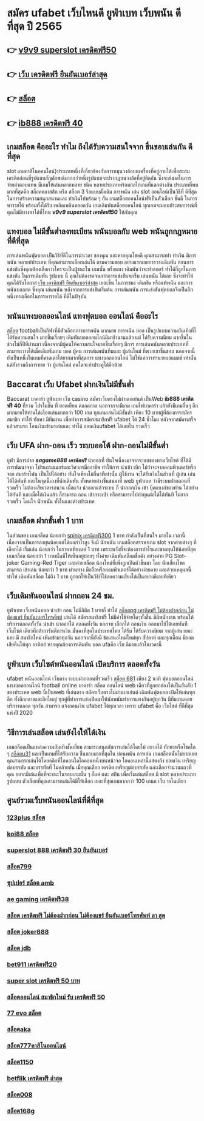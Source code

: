 # สมัคร ufabet เว็บไหนดี ยูฟ่าเบท  เว็บพนัน ดีที่สุด ปี 2565 

## 👉 [v9v9 superslot เครดิตฟรี50](https://mabet.net/)
## 👉 [เว็บ เครดิตฟรี ยืนยันเบอร์ล่าสุด](https://mabet.net/register/)
## 👉 [สล็อต](https://mabet.net/)
## 👉 [ib888 เครดิตฟรี 40](https://mabet.net/credit-free-50/)

##  เกมสล็อต คืออะไร ทำไม ถึงได้รับความสนใจจาก ชื่นชอบเล่นกัน ดีที่สุด

 slot เกมคาสิโนออนไลน์}ประเภทหนึ่งที่เกี่ยวข้องกับการหมุนวงล้อบนเครื่องที่อยู่ภายใต้เพื่อสะสมเครดิตก่อนที่รูปแบบสัญลักษณ์มากกว่าหนึ่งรูปแบบจะปรากฏบนวงล้อที่อยู่ติดกัน ซึ่งจะส่งผลในการ จ่ายค่าตอบแทน  มีเกมให้เล่นหลากหลาย ชนิด  หลายประเภทพร้อมกลไกเกมที่แตกต่างกัน ประเภทที่พบมากที่สุดคือ สล็อตคลาสสิก หรือ สล็อต 3 รีลแบบดั้งเดิม  การพนัน  เล่น slot ออนไลน์เป็นวิธีที่ ดีที่สุด ในการสร้างความสนุกสนานและ ทำเงินไปพร้อม ๆ กัน เกมสล็อตออนไลน์ฟรีเป็นตัวเลือก ชั้นดี ในการหารายได้ พร้อมทั้งได้รับ เพลิดเพลินตลอดวัน เกมเดิมพันสล็อตออนไลน์ ทุกเกมจะมอบประสบการณ์ที่ คุณไม่มีทางหาได้ที่ไหน ***v9v9 superslot เครดิตฟรี50*** ให้กับคุณ


## แทงบอล ไม่มีขั้นต่ำลงทะเบียน  พนันบอลกับ web พนันถูกกฎหมายที่ดีที่สุด

 การเล่นพนันฟุตบอล เป็นวิธีที่ดีในการฆ่าเวลา ของคุณ และหากคุณโชคดี คุณสามารถทำ ทำเงิน  มีการพนัน หลายปประเภท ที่คุณสามารถเลือกเล่นได้ ตามความชอบ อย่างแรกเลยการวางเดิมพัน ก่อนการแข่งขันซึ่งคุณต้องเลือกว่าใครจะเป็นผู้ชนะใน เกมนั้น หรือแทง เดิมพันว่าจะทำสกอร์ ทำได้กี่ลูกในการแข่งขัน ในการเดิมพัน รูปแบบ นี้ คุณไม่ต้องรอจนกว่าการแข่งขันจะเริ่ม  เล่นพนัน ได้เลย ซึ่งจะทำให้คุณได้รับโอกาส [เว็บ เครดิตฟรี ยืนยันเบอร์ล่าสุด](https://mabet.net/) เยอะขึ้น ในการชนะ เดิมพัน หรือแพ้พนัน  และการ พนันบอลสด  ซึ่งคุณ เล่นพนัน หลังจากการแข่งขันเริ่มต้น  การเล่นพนัน การแข่งขันฟุตบอลจึงเป็นอีกหนึ่งทางเลือกในการหารายได้ ที่ดีในปัจุบัน

## พนันแทงบอลออนไลน์   แทงฟุตบอล ออนไลน์ คืออะไร

 [สล็อต](https://mabet.net/credit-free-50/) footballเป็นกีฬาที่มีตัวเลือกการการพนัน มากมาย การพนัน บอล  เป็นรูปแบบความบันเทิงที่ไ ได้รับความสนใจ มากขึ้นเรื่อยๆ  เดิมพันบอลออนไลน์มีมาช้านานแล้ว แต่ ได้รับความนิยม มากขึ้นในช่วงไม่กี่ปีที่ผ่านมา เนื่องจากมีผู้คนให้ความสนใจมากขึ้นเรื่อยๆ มีการ การเล่นพนันหลายประเภทที่สามารถวางได้เมื่อเดิมพันเกม บอล   ผู้คน การเล่นพนันทีมและ ผู้เล่นใหม่ ที่พวกเขาชื่นชอบ นอกจากนี้ยังเป็นหนึ่งในเกมที่คาดเดาได้ยากมากที่สุดการ แทงบอลออนไลน์  ไม่ใช่แค่การทำนายผลแมตช์ เท่านั้น แต่ยังรวมถึงการทาย ว่า ผู้เล่นใหม่ คนใดจะทำประตูได้อีกด้วย

##  Baccarat  เว็บ Ufabet  ฝากเงินไม่มีขั้นต่ำ

 Baccarat บาคาร่า   ยูฟ่าเบท   เว็บ  casino สมัครเว็บตรงไม่ผ่านเอเย่นต์   เป็นWeb **ib888 เครดิตฟรี 40** ที่รวม โปรโมชั่น ที่  ยอดเยี่ยม ตลอดกาล นอกจากจะมีเกม  เกมไพ่บาคาร่า  แล้วยังมีเกมอื่นๆ อีกมากมายให้ท่านได้เลือกเล่นมากกว่า 100 เกม ทุกเกมเล่นไม่มีขั้นต่ำ เพียง 10 บาทผู้ที่ต้องการสมัครสมาชิก   ทำให้ ทักหา มีทีมงาน เพื่อทำการสมัครสมาชิกฟรี ufabet ได้  24 ชั่วโมง หลังจากสมัครเสร็จแล้วสามรถ โอนเงินเข้ามาเล่นและ  ทำได้ ถอนเงินufabet ได้เลยใน รวดเร็ว 

## เว็บ UFA ฝาก-ถอน เร็ว ระบบออโต้ ฝาก-ถอนไม่มีขั้นต่ำ 

 ยูฟ่า มีการฝาก ***sagame888 เครดิตฟรี***   นำออกที่ ทันใจเนื่องมาจากระบบของทางเว็บไซต์  ที่ได้มีการพัฒนาจาก โปรแกรมเมอร์และวิศวกรมืออาชีพ ทำให้การ นำเข้า   เบิก  ไม่ว่าจะจากคอมพิวเตอร์หรือจาก สมาร์ทโฟน เป็นไปได้อย่าง ทันใจเพียงไม่กี่นาทีเท่านั้น  ผู้ใช้งาน  จะได้รับเงินในส่วนที่ ผู้เล่น เล่นได้ได้ทันที  และในจุดนี้เองที่นักเดิมพัน ทั้งหลายต่างชื่นชมมาที่ web  ยูฟ่าเบท  ว่ามีระบบฝากถอนที่ รวดเร็ว  ไม่ต้องเสียเวลารอนาน เมื่อแจ้ง  นำออกแล้วระบบ ก็  นำออกเงิน เข้า บุ๊คแบงก์ของท่าน ได้อย่างได้ทันที  และเมื่อได้เงินแล้ว ก็สามารถ ถอน เข้ากระเป๋า หรือสามารถไปทำทุนต่อได้ได้ทันที    ไม่ยาก รวดเร็ว  โดนใจ นักพนัน ทั้งในและต่างประเทศ

##  เกมสล็อต ฝากขั้นต่ำ 1 บาท 

ในส่วนของ เกมสล็อต น้อยกว่า   [spinix เครดิตฟรี300](https://member.mabet.net/?action=login) 1 บาท กำลังเป็นที่สนใจ มากใน เวลานี้เนื่องจากเป็นการลงทุนน้อยแต่ได้ผลกำไรสูง จึงมี นักพนัน   เกมสล็อตสรรหาเกม slot จากค่ายต่างๆ ที่ เลือกได้  เริ่มเล่น น้อยกว่า   ในราคาเพียงแค่ 1 บาท เพราะหวังที่จะต้องการกำไรและขาดทุนให้น้อยที่สุด  เกมสล็อต น้อยกว่า   1 บาทนั้นมีให้เห็นอยู่บ่อยๆ  ทั้งค่าย เดิมพันสล็อตชื่อดัง อย่างค่าย PG Slot- joker Gaming-Red Tiger และค่ายสล็อต น้องใหม่ที่เพิ่งถูกเปิดตัวขึ้นมา โดย นักเสี่ยงโชค สามารถ เข้าเล่น น้อยกว่า  1 บาท ผ่านทาง มือถือหรือคอมพิวเตอร์ได้อย่างง่ายดาย และด้วยเหตุผลนี้ทำให้ เดิมพันสล็อต ไม่ถึง  1 บาท ถูกยกให้เป็นวิธีที่ใช้ลดความเสี่ยงได้เป็นอย่างดีเลยทีเดียว


##  เว็บเดิมพันออนไลน์  ฝากถอน 24 ชม.

ยูฟ่าเบท  เว็บพนันบอล  นำเข้า  ถอน  ไม่มีลิมิต  1 บาทก็ ทำได้ [สล็อตpg เครดิตฟรี ไม่ต้องฝากก่อน ไม่ต้องแชร์ ยืนยันเบอร์โทรศัพท์](https://mabet.net/credit-free-new/) เล่นได้ สมัครสมาชิกฟรี ไม่มีค่าใช้จ่ายใดๆทั้งสิ้น มีมีพนักงาน พร้อมให้บริการตลอดทั้งวัน  นำเข้า   นำออกได้ ตลอดทั้งวัน  บอลจบ เลือกได้ ถอนเงิน ออกมาใช้ได้เลยทันที เว็บไซต์ เดียวที่กล้าการันตีการเงิน มั่นคงที่สุดในประเทศไทย ได้รับ ได้รับความนิยม จากผู้เล่น เยอะแยะ มี สมาชิกใหม่ เพิ่มเข้ามาทุกวัน นอกจากนี้ยังมี ข้อเสนอใหม่ใหม่ทุก สัปดาห์  และทุกเดือน มียอดเสียคืนให้ทุก อาทิตย์  หากคุณต้องการเดิมพัน บอล  ufaคือ เว็บ ดีมากแล้วในเวลานี้ 

## ยูฟ่าเบท  เว็บไซต์พนันออนไลน์  เปิดบริการ ตลอดทั้งวัน 

 ufabet   พนันออนไลน์ เว็บตรง   ระบบฝากถอนที่รวดเร็ว  [สล็อต 681](https://member.mabet.net/?action=login) เพียง 2 นาที ฟุตบอลออนไลน์ แทงบอลออนไลน์ football online บาคาร่า สล็อต ออนไลน์ web เดียวที่ถูกยกย่องให้เป็นอันดับ 1 ของประเทศ web นี้เป็นweb ที่เล่นตรง สมัครเว็บตรงไม่ผ่านเอเย่นต์     เดิมพันฟุตบอล  เปิดให้เล่นทุกลีก ทั้งลีกกลางและลีกใหญ่ ทุกคู่ที่ทำการแข่งเปิดมาให้นักพนันทำการแทงกันอยู่ทุกวัน มีทีมงานคอยบริการตลอด ทุกวัน  สามารถ  แจ้งถอนเงิน ufabet  ได้ทุกเวลา เพราะ  ufabet  คือ เว็บไซต์ ที่ดีที่สุดแห่งปี 2020 


## วิธีการเล่นสล็อต เล่นยังไงให้ได้เงิน
 เกมสล็อตเป็นแหล่งความบันเทิงชั้นเยี่ยม สามารถสนุกกับการเล่นได้โดยไม่ อยากได้ ทักษะหรือโชคใด ๆ [สล็อตu31](https://mabet.net/register/) และเป็นเกมที่ได้รับความ ชื่นชอบมากที่สุดใน บ่อนพนัน การเล่น เกมสล็อตนั้นไม่ยากเลยคุณสามารถเล่นได้โดยคลิกที่ไอคอนใดไอคอนหนึ่งบนหน้าจอ ไอคอนเหล่านี้แสดงถึง ยอดเงิน เหรียญต่อบรรทัด และบรรทัดที่ ไม่คล้ายกัน เมื่อคุณเลือก เครดิต   เหรียญต่อบรรทัด และเลือกจำนวนแถวที่คุณ อยากมีเล่นเพื่อที่จะชนะในรอบเกมนั้น ๆ ก็แค่ แตะ   สปิน  เพื่อเริ่มเล่นสล็อต มี slot หลายประเภท รูปแบบ ตัวเลือกที่คุณสามารถเล่นได้มีให้เลือก เยอะที่สุดเกมมากกว่า 100 เกมภ เว็บ ายในเดียว

## ศูนย์รวมเว็บพนันออนไลน์ที่ดีที่สุด

### [123plus สล็อต](https://atom.io/themes/MABET.net%20แจกโบนัส%20joker%20สล็อต%208888%20008%20สล็อต%20สล็อตแตกหนัก%2020รับ100)
### [koi88 สล็อต](https://atom.io/themes/MABET.net%20แจกโบนัส%20shabu%20bet%20เครดิตฟรี30%20008%20สล็อต%20สล็อตแตกหนัก%2020รับ100)
### [superslot 888 เครดิตฟรี 30 ยืนยันเบอร์](https://atom.io/themes/MABET.net%20แจกโบนัส%20สมัคร%20ufabet%20รับเครดิตฟรี%20008%20สล็อต%20สล็อตแตกหนัก%2020รับ100)
### [สล็อต799](https://atom.io/themes/MABET.net%20แจกโบนัส%20m89%20เครดิตฟรี68%20008%20สล็อต%20สล็อตแตกหนัก%2020รับ100)
### [ซุปเปอร์ สล็อต amb](https://atom.io/themes/MABET.net%20แจกโบนัส%20ทดลอง%20เล่น%20เกม%20สล็อต%20pg%20008%20สล็อต%20สล็อตแตกหนัก%2020รับ100)
### [ae gaming เครดิตฟรี38](https://atom.io/themes/MABET.net%20แจกโบนัส%20spinix%20เครดิตฟรี%2050%20008%20สล็อต%20สล็อตแตกหนัก%2020รับ100)
### [สล็อต เครดิตฟรี ไม่ต้องฝากก่อน ไม่ต้องแชร์ ยืนยันเบอร์โทรศัพท์ ลา สุด](https://atom.io/themes/MABET.net%20แจกโบนัส%20superslot%20เครดิตฟรี%2050%20รับ%20otp%20008%20สล็อต%20สล็อตแตกหนัก%2020รับ100)
### [สล็อต joker888](https://atom.io/themes/MABET.net%20แจกโบนัส%20เครดิตฟรี%20กดรับเอง%20ยืนยันเบอร์%202022%20008%20สล็อต%20สล็อตแตกหนัก%2020รับ100)
### [สล็อต jdb](https://atom.io/themes/MABET.net%20แจกโบนัส%20เครดิตฟรี%20ไม่มี%20เงื่อนไข%202022%20ล่าสุด%20008%20สล็อต%20สล็อตแตกหนัก%2020รับ100)
### [bet911 เครดิตฟรี20](https://atom.io/themes/MABET.net%20แจกโบนัส%20สล็อตxoเว็บตรง%20วอเลท%20008%20สล็อต%20สล็อตแตกหนัก%2020รับ100)
### [super slot เครดิตฟรี 50 บาท](https://atom.io/themes/MABET.net%20แจกโบนัส%20สล็อต%20ฝาก%2050%20รับ%20100%20008%20สล็อต%20สล็อตแตกหนัก%2020รับ100)
### [สล็อตออนไลน์ สมาชิกใหม่ รับ เครดิตฟรี 50](https://atom.io/themes/MABET.net%20แจกโบนัส%20เครดิตฟรี%20ไม่มีเงื่อนไข%20008%20สล็อต%20สล็อตแตกหนัก%2020รับ100)
### [77 evo สล็อต](https://atom.io/themes/MABET.net%20แจกโบนัส%20สล็อต285%20008%20สล็อต%20สล็อตแตกหนัก%2020รับ100)
### [สล็อตaka](https://atom.io/themes/MABET.net%20แจกโบนัส%20สล็อตpgทดลอง%20008%20สล็อต%20สล็อตแตกหนัก%2020รับ100)
### [สล็อต777คาสิโนออนไลน์](https://atom.io/themes/MABET.net%20แจกโบนัส%20superslot%20เครดิตฟรี%2050%20ยืนยันเบอร์%20ใหม่ล่าสุด%20008%20สล็อต%20สล็อตแตกหนัก%2020รับ100)
### [สล็อต1150](https://atom.io/themes/MABET.net%20แจกโบนัส%20p168%20สล็อต%20008%20สล็อต%20สล็อตแตกหนัก%2020รับ100)
### [betflik เครดิตฟรี ล่าสุด](https://atom.io/themes/MABET.net%20แจกโบนัส%20pg%20slot%20เครดิตฟรี%20100%20008%20สล็อต%20สล็อตแตกหนัก%2020รับ100)
### [สล็อต008](https://atom.io/themes/MABET.net%20แจกโบนัส%20สล็อต%20เว็บตรงไม่ผ่านเอเย่นต์ไม่มีขั้นต่ำ%20008%20สล็อต%20สล็อตแตกหนัก%2020รับ100)
### [สล็อต168g](https://atom.io/themes/MABET.net%20แจกโบนัส%20ib888%20เครดิตฟรี%2040%20008%20สล็อต%20สล็อตแตกหนัก%2020รับ100)